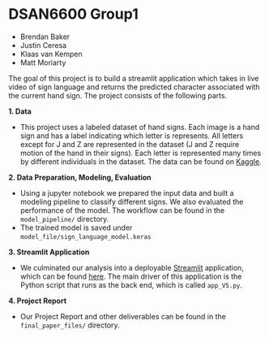 # DSAN6600 Group1

- Brendan Baker
- Justin Ceresa
- Klaas van Kempen
- Matt Moriarty

The goal of this project is to build a streamlit application which takes in live video of sign language and returns the predicted character associated with the current hand sign. The project consists of the following parts. 

**1. Data**
- This project uses a labeled dataset of hand signs. Each image is a hand sign and has a label indicating which letter is represents. All letters except for J and Z are represented in the dataset (J and Z require motion of the hand in their signs). Each letter is represented many times by different individuals in the dataset. The data can be found on [Kaggle](https://www.kaggle.com/datasets/datamunge/sign-language-mnist).
  
**2. Data Preparation, Modeling, Evaluation**
- Using a jupyter notebook we prepared the input data and built a modeling pipeline to classify different signs. We also evaluated the performance of the model. The workflow can be found in the `model_pipeline/` directory.
- The trained model is saved under `model_file/sign_language_model.keras`

**3. Streamlit Application**
- We culminated our analysis into a deployable [Streamlit](https://streamlit.io/) application, which can be found [here](https://dsan6600group1-z9ub9qpuzfqqjp6o4vbappy.streamlit.app/). The main driver of this application is the Python script that runs as the back end, which is called `app_V5.py`.

**4. Project Report**
- Our Project Report and other deliverables can be found in the `final_paper_files/` directory.